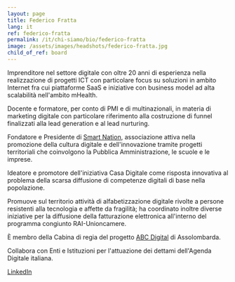 ```yaml
---
layout: page
title: Federico Fratta
lang: it
ref: federico-fratta
permalink: /it/chi-siamo/bio/federico-fratta
image: /assets/images/headshots/federico-fratta.jpg
child_of_ref: board
---
```


Imprenditore nel settore digitale con oltre 20 anni di esperienza nella
realizzazione di progetti ICT con particolare focus su soluzioni in
ambito Internet fra cui piattaforme SaaS e iniziative con business model
ad alta scalabilità nell'ambito mHealth.

Docente e formatore, per conto di PMI e di multinazionali, in materia di
marketing digitale con particolare riferimento alla costruzione di
funnel finalizzati alla lead generation e al lead nurturing.

Fondatore e Presidente di [Smart Nation](https://smartnation.it/), associazione
attiva nella promozione della cultura digitale e dell'innovazione tramite
progetti territoriali che coinvolgono la Pubblica Amministrazione, le scuole e
le imprese.

Ideatore e promotore dell'iniziativa Casa Digitale come risposta
innovativa al problema della scarsa diffusione di competenze digitali di
base nella popolazione.

Promuove sul territorio attività di alfabetizzazione digitale rivolte a
persone resistenti alla tecnologia e affette da fragilità; ha coordinato
inoltre diverse iniziative per la diffusione della fatturazione
elettronica all'interno del programma congiunto RAI-Unioncamere.

È membro della Cabina di regia del progetto [ABC
Digital](https://www.abc-digital.org/) di Assolombarda.

Collabora con Enti e Istituzioni per l'attuazione dei dettami
dell'Agenda Digitale italiana.

[LinkedIn](https://www.linkedin.com/in/federicofratta/)

